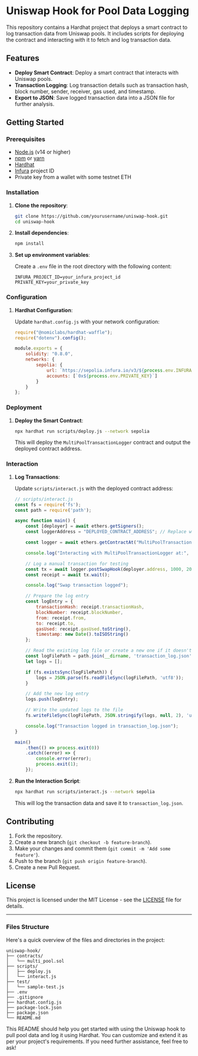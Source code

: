 
# Uniswap Hook for Pool Data Logging

This repository contains a Hardhat project that deploys a smart contract to log transaction data from Uniswap pools. It includes scripts for deploying the contract and interacting with it to fetch and log transaction data.

## Features

- **Deploy Smart Contract**: Deploy a smart contract that interacts with Uniswap pools.
- **Transaction Logging**: Log transaction details such as transaction hash, block number, sender, receiver, gas used, and timestamp.
- **Export to JSON**: Save logged transaction data into a JSON file for further analysis.

## Getting Started

### Prerequisites

- [Node.js](https://nodejs.org/) (v14 or higher)
- [npm](https://www.npmjs.com/) or [yarn](https://yarnpkg.com/)
- [Hardhat](https://hardhat.org/)
- [Infura](https://infura.io/) project ID
- Private key from a wallet with some testnet ETH

### Installation

1. **Clone the repository**:

   ```bash
   git clone https://github.com/yourusername/uniswap-hook.git
   cd uniswap-hook
   ```

2. **Install dependencies**:

   ```bash
   npm install
   ```

3. **Set up environment variables**:

   Create a `.env` file in the root directory with the following content:

   ```plaintext
   INFURA_PROJECT_ID=your_infura_project_id
   PRIVATE_KEY=your_private_key
   ```

### Configuration

1. **Hardhat Configuration**:

   Update `hardhat.config.js` with your network configuration:

   ```javascript
   require("@nomiclabs/hardhat-waffle");
   require("dotenv").config();

   module.exports = {
       solidity: "0.8.0",
       networks: {
           sepolia: {
               url: `https://sepolia.infura.io/v3/${process.env.INFURA_PROJECT_ID}`,
               accounts: [`0x${process.env.PRIVATE_KEY}`]
           }
       }
   };
   ```

### Deployment

1. **Deploy the Smart Contract**:

   ```bash
   npx hardhat run scripts/deploy.js --network sepolia
   ```

   This will deploy the `MultiPoolTransactionLogger` contract and output the deployed contract address.

### Interaction

1. **Log Transactions**:

   Update `scripts/interact.js` with the deployed contract address:

   ```javascript
   // scripts/interact.js
   const fs = require('fs');
   const path = require('path');

   async function main() {
       const [deployer] = await ethers.getSigners();
       const loggerAddress = "DEPLOYED_CONTRACT_ADDRESS"; // Replace with your deployed contract address

       const logger = await ethers.getContractAt("MultiPoolTransactionLogger", loggerAddress);

       console.log("Interacting with MultiPoolTransactionLogger at:", loggerAddress);

       // Log a manual transaction for testing
       const tx = await logger.postSwapHook(deployer.address, 1000, 2000, loggerAddress);
       const receipt = await tx.wait();

       console.log("Swap transaction logged");

       // Prepare the log entry
       const logEntry = {
           transactionHash: receipt.transactionHash,
           blockNumber: receipt.blockNumber,
           from: receipt.from,
           to: receipt.to,
           gasUsed: receipt.gasUsed.toString(),
           timestamp: new Date().toISOString()
       };

       // Read the existing log file or create a new one if it doesn't exist
       const logFilePath = path.join(__dirname, 'transaction_log.json');
       let logs = [];

       if (fs.existsSync(logFilePath)) {
           logs = JSON.parse(fs.readFileSync(logFilePath, 'utf8'));
       }

       // Add the new log entry
       logs.push(logEntry);

       // Write the updated logs to the file
       fs.writeFileSync(logFilePath, JSON.stringify(logs, null, 2), 'utf8');

       console.log("Transaction logged in transaction_log.json");
   }

   main()
       .then(() => process.exit(0))
       .catch((error) => {
           console.error(error);
           process.exit(1);
       });
   ```

2. **Run the Interaction Script**:

   ```bash
   npx hardhat run scripts/interact.js --network sepolia
   ```

   This will log the transaction data and save it to `transaction_log.json`.

## Contributing

1. Fork the repository.
2. Create a new branch (`git checkout -b feature-branch`).
3. Make your changes and commit them (`git commit -m 'Add some feature'`).
4. Push to the branch (`git push origin feature-branch`).
5. Create a new Pull Request.

## License

This project is licensed under the MIT License - see the [LICENSE](LICENSE) file for details.

----

### Files Structure

Here's a quick overview of the files and directories in the project:

```
uniswap-hook/
├── contracts/
│   └── multi_pool.sol
├── scripts/
│   ├── deploy.js
│   └── interact.js
├── test/
│   └── sample-test.js
├── .env
├── .gitignore
├── hardhat.config.js
├── package-lock.json
├── package.json
└── README.md
```

This README should help you get started with using the Uniswap hook to pull pool data and log it using Hardhat. You can customize and extend it as per your project's requirements. If you need further assistance, feel free to ask!
